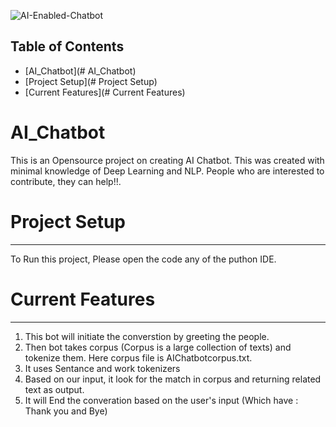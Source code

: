 
![AI-Enabled-Chatbot](https://user-images.githubusercontent.com/30896136/195961757-41636611-5d99-4c01-b41b-8b6f2f81c02b.png)

Table of Contents
-----------------
- [AI_Chatbot](# AI_Chatbot)
- [Project Setup](# Project Setup)
- [Current Features](# Current Features)

# AI_Chatbot
This is an Opensource project on creating AI Chatbot. This was created with minimal knowledge of Deep Learning and NLP. People who are interested to contribute, they can help!!.

# Project Setup
-----------
   To Run this project, Please open the code any of the puthon IDE. 
   
# Current Features
-------------

1. This bot will initiate the converstion by greeting the people.
2. Then bot takes corpus (Corpus is a large collection of texts) and tokenize them. Here corpus file is AIChatbotcorpus.txt.  
3. It uses Sentance and work tokenizers
4. Based on our input, it look for the match in corpus and returning related text as output. 
5. It will End the converation based on the user's input (Which have : Thank you and Bye)
